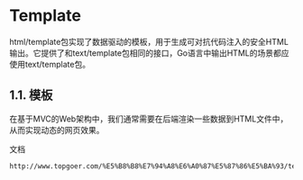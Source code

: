 # Template

html/template包实现了数据驱动的模板，用于生成可对抗代码注入的安全HTML输出。它提供了和text/template包相同的接口，Go语言中输出HTML的场景都应使用text/template包。

## 1.1. 模板

在基于MVC的Web架构中，我们通常需要在后端渲染一些数据到HTML文件中，从而实现动态的网页效果。



文档

```
http://www.topgoer.com/%E5%B8%B8%E7%94%A8%E6%A0%87%E5%87%86%E5%BA%93/template.html
```

